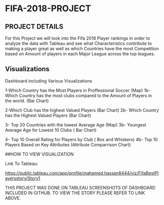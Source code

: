 # FIFA-2018-PROJECT

## PROJECT DETAILS

For this Project we will look into the Fifa 2018 Player rankings in order to analyze the data with Tableau and see what Characteristics contribute to making a player great as well as which Countries have the most Competition based on Amount of players in each Major League across the top leagues.


## Visualizations

Dashboard including Various Visualizations

1-Which Country has the Most Players in Proffessional Soccer (Map)
1b- Which Country has the most clubs compared to the Amount of Players in the world. (Bar Chart)

2-Which Club has the highest Valued Players (Bar Chart)
2b- Which Country has the Highest Valued Players (Bar Chart)

3- Top 20 Countries with the lowest Average Age (Map)
3b- Youngest Average Age for Lowest 10 Clubs ( Bar Chart)

4- Top 10 Overall Rating for Players by Club ( Box and Whiskers)
4b- Top 10 Players Based on Key Attributes (Attribute Comparrison Chart)

##HOW TO VIEW VISUALIZATION

Link To Tableau:

[
](https://public.tableau.com/app/profile/mahamed.hassan8444/viz/FifaBestPlayersstory/Story1)https://public.tableau.com/app/profile/mahamed.hassan8444/viz/FifaBestPlayersstory/Story1

THIS PROJECT WAS DONE ON TABLEAU SCREENSHOTS OF DASHBOARD INCLUDED IN GITHUB.
TO VIEW THE STORY PLEASE REFER TO LINK ABOVE.
